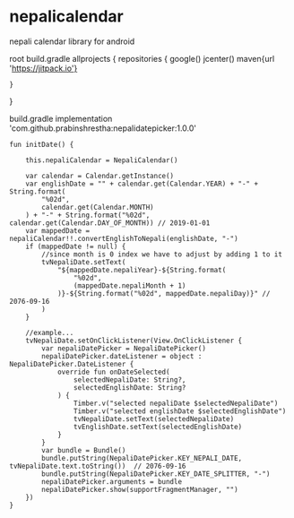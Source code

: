 # nepalicalendar
nepali calendar library for android

root build.gradle
allprojects {
    repositories {
        google()
        jcenter()
        maven{url 'https://jitpack.io'}
        
    }
}

build.gradle
implementation 'com.github.prabinshrestha:nepalidatepicker:1.0.0'

    fun initDate() {

        this.nepaliCalendar = NepaliCalendar()

        var calendar = Calendar.getInstance()
        var englishDate = "" + calendar.get(Calendar.YEAR) + "-" + String.format(
            "%02d",
            calendar.get(Calendar.MONTH)
        ) + "-" + String.format("%02d", calendar.get(Calendar.DAY_OF_MONTH)) // 2019-01-01
        var mappedDate = nepaliCalendar!!.convertEnglishToNepali(englishDate, "-")
        if (mappedDate != null) {
            //since month is 0 index we have to adjust by adding 1 to it
            tvNepaliDate.setText(
                "${mappedDate.nepaliYear}-${String.format(
                    "%02d",
                    (mappedDate.nepaliMonth + 1)
                )}-${String.format("%02d", mappedDate.nepaliDay)}" // 2076-09-16
            )
        }

        //example...
        tvNepaliDate.setOnClickListener(View.OnClickListener {
            var nepaliDatePicker = NepaliDatePicker()
            nepaliDatePicker.dateListener = object : NepaliDatePicker.DateListener {
                override fun onDateSelected(
                    selectedNepaliDate: String?,
                    selectedEnglishDate: String?
                ) {
                    Timber.v("selected nepaliDate $selectedNepaliDate")
                    Timber.v("selected englishDate $selectedEnglishDate")
                    tvNepaliDate.setText(selectedNepaliDate)
                    tvEnglishDate.setText(selectedEnglishDate)
                }
            }
            var bundle = Bundle()
            bundle.putString(NepaliDatePicker.KEY_NEPALI_DATE, tvNepaliDate.text.toString())  // 2076-09-16
            bundle.putString(NepaliDatePicker.KEY_DATE_SPLITTER, "-")
            nepaliDatePicker.arguments = bundle
            nepaliDatePicker.show(supportFragmentManager, "")
        })
    }
